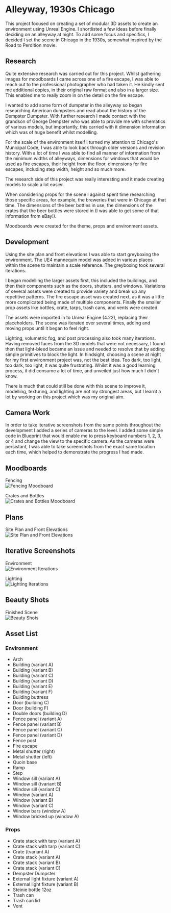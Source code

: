 # Alleyway, 1930s Chicago
This project focused on creating a set of modular 3D assets to create an environment using Unreal Engine.  I shortlisted a few ideas before finally deciding on an alleyway at night.  To add some focus and specifics, I decided I set the scene in Chicago in the 1930s, somewhat inspired by the Road to Perdition movie.

## Research
Quite extensive research was carried out for this project.  Whilst gathering images for moodboards I came across one of a fire escape, I was able to reach out to the professional photographer who had taken it.  He kindly sent me additional copies, in their original raw format and also in a larger size.  This enabled me to really zoom in on the detail on the fire escape.

I wanted to add some form of dumpster in the alleyway so began researching American dumpsters and read about the history of the Dempster Dumpster.  With further research I made contact with the grandson of George Dempster who was able to provide me with schematics of various models, but importantly, this carried with it dimension information which was of huge benefit whilst modelling.

For the scale of the environment itself I turned my attention to Chicago's Municipal Code, I was able to look back through older versions and revision history.  With a lot of time I was able to find all manner of information from the minimum widths of alleyways, dimensions for windows that would be used as fire escapes, their height from the floor, dimensions for fire escapes, including step width, height and so much more.

The research side of this project was really interesting and it made creating models to scale a lot easier.

When considering props for the scene I against spent time researching those specific areas, for example, the breweries that were in Chicago at that time.  The dimensions of the beer bottles in use, the dimensions of the crates that the beer bottles were stored in (I was able to get some of that information from eBay!).  

Moodboards were created for the theme, props and environment assets.

## Development
Using the site plan and front elevations I was able to start greyboxing the environment.  The UE4 mannequin model was added in various places within the scene to maintain a scale reference.  The greyboxing took several iterations.

I began modelling the larger assets first, this included the buildings, and then their components such as the doors, shutters, and windows.  Variations of several assets were created to provide variety and break up any repetitive patterns.  The fire escape asset was created next, as it was a little more complicated being made of multiple components.  Finally the smaller prop assets like bottles, crate, tarps, trash cans, and vents were created.

The assets were imported in to Unreal Engine (4.22), replacing their placeholders.  The scene was iterated over several times, adding and moving props until it began to feel right.

Lighting, volumetric fog, and post processing also took many iterations.  Having removed faces from the 3D models that were not necessary, I found then that light-bleed became an issue and needed to resolve that by adding simple primitives to block the light.  In hindsight, choosing a scene at night for my first environment project was, not the best idea.  Too dark, too light, too dark, too light, it was quite frustrating.  Whilst it was a good learning process, it did consume a lot of time, and unveiled just how much I didn't know.

There is much that could still be done with this scene to improve it, modelling, texturing, and lighting are not my strongest areas, but I learnt a lot by working on this project which was my original aim.

## Camera Work
In order to take iterative screenshots from the same points throughout the development I added a series of cameras to the level.  I added some simple code in Blueprint that would enable me to press keyboard numbers 1, 2, 3, or 4 and change the view to the specific camera.  As the cameras were persistant, I was able to take screenshots from the exact same location each time, which helped to demonstrate the progress I had made.

## Moodboards

Fencing<br/>
![Fencing Moodboard](/Images/Fencing-Moodboard.jpg)

Crates and Bottles<br/>
![Crates and Bottles Moodboard](/Images/CratesAndBottles-Moodboard.jpg)

## Plans

Site Plan and Front Elevations<br/>
![Site Plan and Front Elevations](/Images/SitePlanAndFrontElevations.jpg)

## Iterative Screenshots

Environment<br/>
![Environment Iterations](/Images/Screenshots-Environment.jpg)

Lighting<br/>
![Lighting Iterations](/Images/Screenshots-Lighting.jpg)

## Beauty Shots

Finished Scene<br/>
![Beauty Shots](/Images/BeautyShots.jpg)

## Asset List

### Environment

- Arch
- Building (variant A)
- Building (variant B)
- Building (variant C)
- Building (variant D)
- Building (variant E)
- Building (variant F)
- Building buttress
- Door (building C)
- Door (building F)
- Double doors (building D)
- Fence panel (variant A)
- Fence panel (variant B)
- Fence panel (variant C)
- Fence panel (variant D)
- Fence post
- Fire escape
- Metal shutter (right)
- Metal shutter (left)
- Quoin base
- Ramp
- Step
- Window sill (variant A)
- Window sill (tvariant B)
- Window sill (variant C)
- Window (variant A)
- Window (variant B)
- Window (variant C)
- Window bars (window A)
- Window bricked up (window A)

### Props

- Crate stack with tarp (variant A)
- Crate stack with tarp (variant C)
- Crate (tvariant A)
- Crate stack (variant A)
- Crate stack (variant B)
- Crate stack (variant C)
- Dempster Dumpster
- External light fixture (variant A)
- External light fixture (variant B)
- Steinie bottle 12oz
- Trash can
- Trash can lid
- Vent